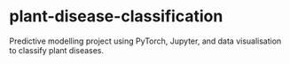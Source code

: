 # plant-disease-classification
Predictive modelling project using PyTorch, Jupyter, and data visualisation to classify plant diseases.
